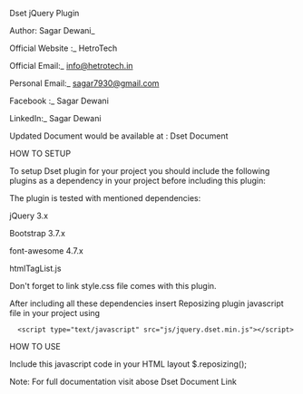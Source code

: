Dset jQuery Plugin

Author: Sagar Dewani_

Official Website :_ HetroTech

Official Email:_ info@hetrotech.in

Personal Email:_ sagar7930@gmail.com

Facebook :_ Sagar Dewani

LinkedIn:_ Sagar Dewani

Updated Document would be available at : Dset Document

HOW TO SETUP

To setup Dset plugin for your project you should include the following plugins as a dependency in your project before including this plugin:

The plugin is tested with mentioned dependencies:

jQuery 3.x

Bootstrap 3.7.x

font-awesome 4.7.x

htmlTagList.js

Don't forget to link style.css file comes with this plugin.

After including all these dependencies insert Reposizing plugin javascript file in your project using

      <script type="text/javascript" src="js/jquery.dset.min.js"></script>
HOW TO USE

Include this javascript code in your HTML layout $.reposizing();

Note: For full documentation visit abose Dset Document Link